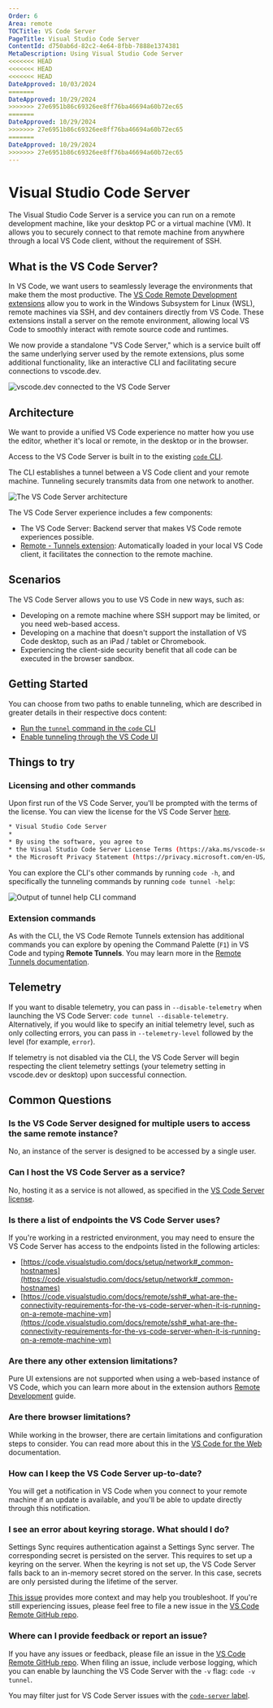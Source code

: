 ```yaml
---
Order: 6
Area: remote
TOCTitle: VS Code Server
PageTitle: Visual Studio Code Server
ContentId: d750ab6d-82c2-4e64-8fbb-7888e1374381
MetaDescription: Using Visual Studio Code Server
<<<<<<< HEAD
<<<<<<< HEAD
<<<<<<< HEAD
DateApproved: 10/03/2024
=======
DateApproved: 10/29/2024
>>>>>>> 27e6951b86c69326ee8ff76ba46694a60b72ec65
=======
DateApproved: 10/29/2024
>>>>>>> 27e6951b86c69326ee8ff76ba46694a60b72ec65
=======
DateApproved: 10/29/2024
>>>>>>> 27e6951b86c69326ee8ff76ba46694a60b72ec65
---
```

# Visual Studio Code Server

The Visual Studio Code Server is a service you can run on a remote development machine, like your desktop PC or a virtual machine (VM). It allows you to securely connect to that remote machine from anywhere through a local VS Code client, without the requirement of SSH.

## What is the VS Code Server?

In VS Code, we want users to seamlessly leverage the environments that make them the most productive. The [VS Code Remote Development extensions](/docs/remote/remote-overview.md) allow you to work in the Windows Subsystem for Linux (WSL), remote machines via SSH, and dev containers directly from VS Code. These extensions install a server on the remote environment, allowing local VS Code to smoothly interact with remote source code and runtimes.

We now provide a standalone "VS Code Server," which is a service built off the same underlying server used by the remote extensions, plus some additional functionality, like an interactive CLI and facilitating secure connections to vscode.dev.

![vscode.dev connected to the VS Code Server](images/vscode-server/server-connected.png)

## Architecture

We want to provide a unified VS Code experience no matter how you use the editor, whether it's local or remote, in the desktop or in the browser.

Access to the VS Code Server is built in to the existing [`code` CLI](/docs/editor/command-line.md#launching-from-command-line).

The CLI establishes a tunnel between a VS Code client and your remote machine. Tunneling securely transmits data from one network to another.

![The VS Code Server architecture](images/vscode-server/server-arch-latest.png)

The VS Code Server experience includes a few components:

* The VS Code Server: Backend server that makes VS Code remote experiences possible.
* [Remote - Tunnels extension](/docs/remote/tunnels.md): Automatically loaded in your local VS Code client, it facilitates the connection to the remote machine.

## Scenarios

The VS Code Server allows you to use VS Code in new ways, such as:

* Developing on a remote machine where SSH support may be limited, or you need web-based access.
* Developing on a machine that doesn't support the installation of VS Code desktop, such as an iPad / tablet or Chromebook.
* Experiencing the client-side security benefit that all code can be executed in the browser sandbox.

## Getting Started

You can choose from two paths to enable tunneling, which are described in greater details in their respective docs content:

* [Run the `tunnel` command in the `code` CLI](/docs/remote/tunnels.md#using-the-code-cli)
* [Enable tunneling through the VS Code UI](/docs/remote/tunnels.md#using-the-vs-code-ui)

## Things to try

### Licensing and other commands

Upon first run of the VS Code Server, you'll be prompted with the terms of the license. You can view the license for the VS Code Server [here](https://aka.ms/vscode-server-license).

```bash
* Visual Studio Code Server
*
* By using the software, you agree to
* the Visual Studio Code Server License Terms (https://aka.ms/vscode-server-license) and
* the Microsoft Privacy Statement (https://privacy.microsoft.com/en-US/privacystatement).
```

You can explore the CLI's other commands by running `code -h`, and specifically the tunneling commands by running `code tunnel -help`:

![Output of tunnel help CLI command](images/vscode-server/tunnel-help.png)

### Extension commands

As with the CLI, the VS Code Remote Tunnels extension has additional commands you can explore by opening the Command Palette (`F1`) in VS Code and typing **Remote Tunnels**. You may learn more in the [Remote Tunnels documentation](/docs/remote/tunnels.md).

## Telemetry

If you want to disable telemetry, you can pass in `--disable-telemetry` when launching the VS Code Server: `code tunnel --disable-telemetry`. Alternatively, if you would like to specify an initial telemetry level, such as only collecting errors, you can pass in `--telemetry-level` followed by the level (for example, `error`).

If telemetry is not disabled via the CLI, the VS Code Server will begin respecting the client telemetry settings (your telemetry setting in vscode.dev or desktop) upon successful connection.

## Common Questions

### Is the VS Code Server designed for multiple users to access the same remote instance?

No, an instance of the server is designed to be accessed by a single user.

### Can I host the VS Code Server as a service?

No, hosting it as a service is not allowed, as specified in the [VS Code Server license](https://aka.ms/vscode-server-license).

### Is there a list of endpoints the VS Code Server uses?

If you're working in a restricted environment, you may need to ensure the VS Code Server has access to the endpoints listed in the following articles:

* [https://code.visualstudio.com/docs/setup/network#_common-hostnames](https://code.visualstudio.com/docs/setup/network#_common-hostnames)
* [https://code.visualstudio.com/docs/remote/ssh#_what-are-the-connectivity-requirements-for-the-vs-code-server-when-it-is-running-on-a-remote-machine-vm](https://code.visualstudio.com/docs/remote/ssh#_what-are-the-connectivity-requirements-for-the-vs-code-server-when-it-is-running-on-a-remote-machine-vm)

### Are there any other extension limitations?

Pure UI extensions are not supported when using a web-based instance of VS Code, which you can learn more about in the extension authors [Remote Development](/api/advanced-topics/remote-extensions.md#architecture-and-extension-kinds) guide.

### Are there browser limitations?

While working in the browser, there are certain limitations and configuration steps to consider. You can read more about this in the [VS Code for the Web](/docs/editor/vscode-web.md#additional-browser-setup) documentation.

### How can I keep the VS Code Server up-to-date?

You will get a notification in VS Code when you connect to your remote machine if an update is available, and you'll be able to update directly through this notification.

### I see an error about keyring storage. What should I do?

Settings Sync requires authentication against a Settings Sync server. The corresponding secret is persisted on the server. This requires to set up a keyring on the server. When the keyring is not set up, the VS Code Server falls back to an in-memory secret stored on the server. In this case, secrets are only persisted during the lifetime of the server.

[This issue](https://github.com/microsoft/vscode-remote-release/issues/8628) provides more context and may help you troubleshoot. If you're still experiencing issues, please feel free to file a new issue in the [VS Code Remote GitHub repo](https://github.com/microsoft/vscode-remote-release/issues).

### Where can I provide feedback or report an issue?

If you have any issues or feedback, please file an issue in the [VS Code Remote GitHub repo](https://github.com/microsoft/vscode-remote-release/issues). When filing an issue, include verbose logging, which you can enable by launching the VS Code Server with the `-v` flag: `code -v tunnel`.

You may filter just for VS Code Server issues with the [`code-server` label](https://github.com/microsoft/vscode-remote-release/issues?q=is%3Aissue+is%3Aopen+label%3Acode-server).
